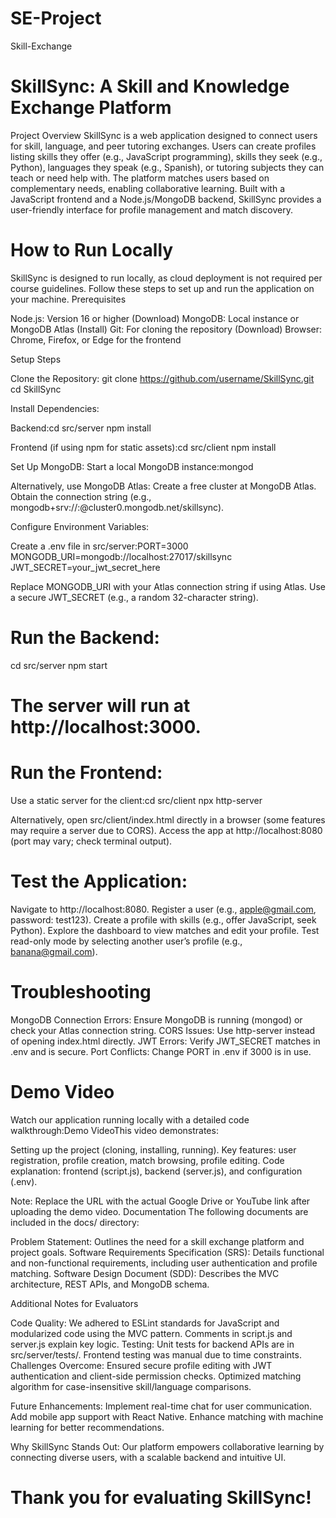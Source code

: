 # SE-Project
Skill-Exchange

# SkillSync: A Skill and Knowledge Exchange Platform
Project Overview
SkillSync is a web application designed to connect users for skill, language, and peer tutoring exchanges. Users can create profiles listing skills they offer (e.g., JavaScript programming), skills they seek (e.g., Python), languages they speak (e.g., Spanish), or tutoring subjects they can teach or need help with. The platform matches users based on complementary needs, enabling collaborative learning. Built with a JavaScript frontend and a Node.js/MongoDB backend, SkillSync provides a user-friendly interface for profile management and match discovery.


# How to Run Locally
SkillSync is designed to run locally, as cloud deployment is not required per course guidelines. Follow these steps to set up and run the application on your machine.
Prerequisites

Node.js: Version 16 or higher (Download)
MongoDB: Local instance or MongoDB Atlas (Install)
Git: For cloning the repository (Download)
Browser: Chrome, Firefox, or Edge for the frontend

Setup Steps

Clone the Repository:
git clone https://github.com/username/SkillSync.git
cd SkillSync

Install Dependencies:

Backend:cd src/server
npm install

Frontend (if using npm for static assets):cd src/client
npm install

Set Up MongoDB:
Start a local MongoDB instance:mongod

Alternatively, use MongoDB Atlas:
Create a free cluster at MongoDB Atlas.
Obtain the connection string (e.g., mongodb+srv://<user>:<password>@cluster0.mongodb.net/skillsync).

Configure Environment Variables:

Create a .env file in src/server:PORT=3000
MONGODB_URI=mongodb://localhost:27017/skillsync
JWT_SECRET=your_jwt_secret_here

Replace MONGODB_URI with your Atlas connection string if using Atlas.
Use a secure JWT_SECRET (e.g., a random 32-character string).

# Run the Backend:
cd src/server
npm start

# The server will run at http://localhost:3000.

# Run the Frontend:
Use a static server for the client:cd src/client
npx http-server

Alternatively, open src/client/index.html directly in a browser (some features may require a server due to CORS).
Access the app at http://localhost:8080 (port may vary; check terminal output).

# Test the Application:
Navigate to http://localhost:8080.
Register a user (e.g., apple@gmail.com, password: test123).
Create a profile with skills (e.g., offer JavaScript, seek Python).
Explore the dashboard to view matches and edit your profile.
Test read-only mode by selecting another user’s profile (e.g., banana@gmail.com).

# Troubleshooting
MongoDB Connection Errors: Ensure MongoDB is running (mongod) or check your Atlas connection string.
CORS Issues: Use http-server instead of opening index.html directly.
JWT Errors: Verify JWT_SECRET matches in .env and is secure.
Port Conflicts: Change PORT in .env if 3000 is in use.

# Demo Video
Watch our application running locally with a detailed code walkthrough:Demo VideoThis video demonstrates:

Setting up the project (cloning, installing, running).
Key features: user registration, profile creation, match browsing, profile editing.
Code explanation: frontend (script.js), backend (server.js), and configuration (.env).

Note: Replace the URL with the actual Google Drive or YouTube link after uploading the demo video.
Documentation
The following documents are included in the docs/ directory:

Problem Statement: Outlines the need for a skill exchange platform and project goals.
Software Requirements Specification (SRS): Details functional and non-functional requirements, including user authentication and profile matching.
Software Design Document (SDD): Describes the MVC architecture, REST APIs, and MongoDB schema.

Additional Notes for Evaluators

Code Quality: We adhered to ESLint standards for JavaScript and modularized code using the MVC pattern. Comments in script.js and server.js explain key logic.
Testing: Unit tests for backend APIs are in src/server/tests/. Frontend testing was manual due to time constraints.
Challenges Overcome:
Ensured secure profile editing with JWT authentication and client-side permission checks.
Optimized matching algorithm for case-insensitive skill/language comparisons.

Future Enhancements:
Implement real-time chat for user communication.
Add mobile app support with React Native.
Enhance matching with machine learning for better recommendations.

Why SkillSync Stands Out: Our platform empowers collaborative learning by connecting diverse users, with a scalable backend and intuitive UI.

# Thank you for evaluating SkillSync! #

